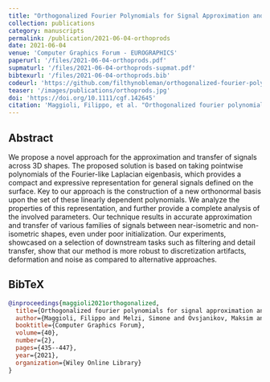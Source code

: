 ```yaml
---
title: "Orthogonalized Fourier Polynomials for Signal Approximation and Transfer"
collection: publications
category: manuscripts
permalink: /publication/2021-06-04-orthoprods
date: 2021-06-04
venue: 'Computer Graphics Forum - EUROGRAPHICS'
paperurl: '/files/2021-06-04-orthoprods.pdf'
supmaturl: '/files/2021-06-04-orthoprods-supmat.pdf'
bibtexurl: '/files/2021-06-04-orthoprods.bib'
codeurl: 'https://github.com/filthynobleman/orthogonalized-fourier-polynomial'
teaser: '/images/publications/orthoprods.jpg'
doi: 'https://doi.org/10.1111/cgf.142645'
citation: 'Maggioli, Filippo, et al. "Orthogonalized fourier polynomials for signal approximation and transfer." <i>Computer Graphics Forum</i>. Vol. 40. No. 2. 2021.'
---
```


## Abstract
We propose a novel approach for the approximation and transfer of signals across 3D shapes. The proposed solution is based on taking pointwise polynomials of the Fourier-like Laplacian eigenbasis, which provides a compact and expressive representation for general signals defined on the surface. Key to our approach is the construction of a new orthonormal basis upon the set of these linearly dependent polynomials. We analyze the properties of this representation, and further provide a complete analysis of the involved parameters. Our technique results in accurate approximation and transfer of various families of signals between near-isometric and non-isometric shapes, even under poor initialization. Our experiments, showcased on a selection of downstream tasks such as filtering and detail transfer, show that our method is more robust to discretization artifacts, deformation and noise as compared to alternative approaches.


## BibTeX
```bibtex
@inproceedings{maggioli2021orthogonalized,
  title={Orthogonalized fourier polynomials for signal approximation and transfer},
  author={Maggioli, Filippo and Melzi, Simone and Ovsjanikov, Maksim and Bronstein, Michael M and Rodol{\`a}, Emanuele},
  booktitle={Computer Graphics Forum},
  volume={40},
  number={2},
  pages={435--447},
  year={2021},
  organization={Wiley Online Library}
}
```